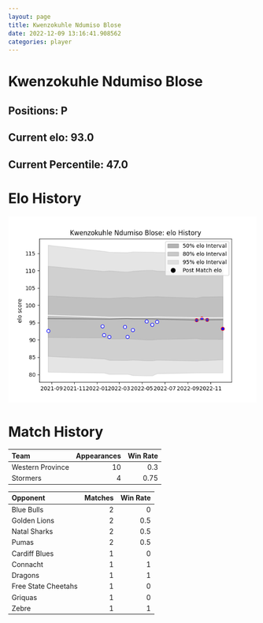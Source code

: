 ```yaml
---  
layout: page  
title: Kwenzokuhle Ndumiso Blose  
date: 2022-12-09 13:16:41.908562  
categories: player  
---
```

# Kwenzokuhle Ndumiso Blose

## Positions: P

## Current elo: 93.0

## Current Percentile: 47.0

# Elo History


![elo history](history_KwenzokuhleNdumisoBlose.png)
# Match History


| Team             |   Appearances |   Win Rate |
|:-----------------|--------------:|-----------:|
| Western Province |            10 |       0.3  |
| Stormers         |             4 |       0.75 |

| Opponent            |   Matches |   Win Rate |
|:--------------------|----------:|-----------:|
| Blue Bulls          |         2 |        0   |
| Golden Lions        |         2 |        0.5 |
| Natal Sharks        |         2 |        0.5 |
| Pumas               |         2 |        0.5 |
| Cardiff Blues       |         1 |        0   |
| Connacht            |         1 |        1   |
| Dragons             |         1 |        1   |
| Free State Cheetahs |         1 |        0   |
| Griquas             |         1 |        0   |
| Zebre               |         1 |        1   |